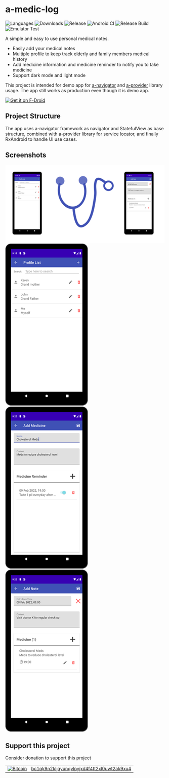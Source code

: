 # a-medic-log

![Languages](https://img.shields.io/github/languages/top/rh-id/a-medic-log)
![Downloads](https://img.shields.io/github/downloads/rh-id/a-medic-log/total)
![Release](https://img.shields.io/github/v/release/rh-id/a-medic-log)
![Android CI](https://github.com/rh-id/a-medic-log/actions/workflows/gradlew-build.yml/badge.svg)
![Release Build](https://github.com/rh-id/a-medic-log/actions/workflows/android-release.yml/badge.svg)
![Emulator Test](https://github.com/rh-id/a-medic-log/actions/workflows/android-emulator-test.yml/badge.svg)

A simple and easy to use personal medical notes.
<ul>
  <li>Easily add your medical notes</li>
  <li>Multiple profile to keep track elderly and family members medical history</li>
  <li>Add medicine information and medicine reminder to notify you to take medicine</li>
  <li>Support dark mode and light mode</li>
</ul>

This project is intended for demo app for [a-navigator](https://github.com/rh-id/a-navigator) and [a-provider](https://github.com/rh-id/a-provider) library usage.
The app still works as production even though it is demo app.

[<img src="https://fdroid.gitlab.io/artwork/badge/get-it-on.png"
     alt="Get it on F-Droid"
     height="80">](https://f-droid.org/packages/m.co.rh.id.a_medic_log/)

## Project Structure

The app uses a-navigator framework as navigator and StatefulView as base structure,
combined with a-provider library for service locator,
and finally RxAndroid to handle UI use cases.

## Screenshots
<img src="https://github.com/rh-id/a-medic-log/blob/master/fastlane/metadata/android/en-US/images/featureGraphic.png" width="1024"/>

<img src="https://github.com/rh-id/a-medic-log/blob/master/fastlane/metadata/android/en-US/images/phoneScreenshots/1.png" height="512"/>
<img src="https://github.com/rh-id/a-medic-log/blob/master/fastlane/metadata/android/en-US/images/phoneScreenshots/2.png" height="512"/>
<img src="https://github.com/rh-id/a-medic-log/blob/master/fastlane/metadata/android/en-US/images/phoneScreenshots/3.png" height="512"/>

## Support this project
Consider donation to support this project
<table>
  <tr>
    <td><a href="bitcoin:bc1qk9n2kljqyunqvlpyjxd4f4tt2xl0uwt2ak9xu4"><img src="https://img.shields.io/badge/Bitcoin-000000?style=for-the-badge&logo=bitcoin&logoColor=white&link=bitcoin://bc1qk9n2kljqyunqvlpyjxd4f4tt2xl0uwt2ak9xu4" alt="Bitcoin" width="90px"></a></td>
    <td><a href="https://www.blockchain.com/btc/address/bc1qk9n2kljqyunqvlpyjxd4f4tt2xl0uwt2ak9xu4">bc1qk9n2kljqyunqvlpyjxd4f4tt2xl0uwt2ak9xu4</a></td>
  </tr>
</table>
